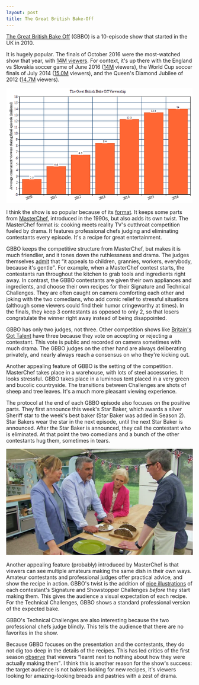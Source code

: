```yaml
---
layout: post
title: The Great British Bake-Off
---
```



<p>
<a href="https://en.wikipedia.org/wiki/The_Great_British_Bake_Off">The Great British Bake Off</a> (GBBO) is a 10-episode show that started in the UK in 2010. 
</p><p>
It is hugely popular.
The finals of October 2016 were the most-watched show that year, with <a href="http://www.huffingtonpost.co.uk/entry/great-british-bake-off-2016-viewing-figures-final-candice_uk_5811ccbee4b04660a4380e16">14M viewers</a>.
For context, it's up there with the England vs Slovakia soccer game of June 2016 (<a href="https://www.theguardian.com/media/2016/jun/21/england-euro-2016-draw-slovakia-pulls-years-biggest-tv-audience">14M</a> viewers), the World Cup soccer finals of July 2014 (<a href="https://www.theguardian.com/media/2014/jul/14/world-cup-final-viewers-germany-bbc-itv">15.0M</a> viewers), and the Queen's Diamond Jubilee of 2012 (<a href="https://www.theguardian.com/news/datablog/2012/jun/06/queen-s-diamond-jubilee-in-numbers">14.7M</a> viewers).
</p>

![GBBO viewership over time](/images/gbbo_histogram.png)

<p>
I think the show is so popular because of its <a href="https://en.wikipedia.org/wiki/The_Great_British_Bake_Off#Format">format</a>. It keeps some parts from <a href="https://www.youtube.com/watch?v=pDlKPKn_9f0">MasterChef</a>, introduced in the 1990s, but also adds its own twist.
The MasterChef format is: cooking meets reality TV's cutthroat competition fueled by drama. It features professional chefs judging and eliminating contestants every episode. It's a recipe for great entertainment.
</p><p>
GBBO keeps the competitive structure from MasterChef, but makes it is much friendlier, and it tones down the ruthlessness and drama. The judges themselves <a href='https://www.theguardian.com/tv-and-radio/2016/jul/17/great-british-bake-off-secrets-success-paul-hollywood-mary-berry'>admit</a> that <q>it appeals to children, grannies, workers, everybody, because it's gentle</q>. For example, when a MasterChef contest starts, the contestants run throughout the kitchen to grab tools and ingredients right away. In contrast, the GBBO contestants are given their own appliances and ingredients, and choose their own recipes for their Signature and Technical Challenges. They are often caught on camera comforting each other and joking with the two comedians, who add comic relief to stressful situations (although some viewers could find their humor cringeworthy at times). In the finals, they keep 3 contestants as opposed to only 2, so that losers congratulate the winner right away instead of being disappointed.
</p><p>
GBBO has only two judges, not three. Other competition shows like <a href='https://en.wikipedia.org/wiki/Britain%27s_Got_Talent'>Britain's Got Talent</a> have three because they vote on accepting or rejecting a contestant. This vote is public and recorded on camera sometimes with much drama. The GBBO judges on the other hand are always deliberating privately, and nearly always reach a consensus on who they're kicking out.
</p><p>
Another appealing feature of GBBO is the setting of the competition. MasterChef takes place in a warehouse, with lots of steel accessories. It looks stressful. GBBO takes place in a luminous tent placed in a very green and bucolic countryside. The transitions between Challenges are shots of sheep and tree leaves. It's a much more pleasant viewing experience.
</p><p>
The protocol at the end of each GBBO episode also focuses on the positive parts. They first announce this week's Star Baker, which awards a silver Sheriff star to the week's best baker (Star Baker was added in Season 2). Star Bakers wear the star in the next episode, until the next Star Baker is announced. After the Star Baker is announced, they call the contestant who is eliminated. At that point the two comedians and a bunch of the other contestants hug them, sometimes in tears.
</p>

![From left to right: comedian Mel Giedroyc, judge Paul Hollywood, judge Mary Berry, and contestant Howard Middleton (Great British Baking Show Season 2)](/images/gbbo_photo.jpg)

<p>
Another appealing feature (probably) introduced by MasterChef is that viewers can see multiple amateurs making the same dish in their own ways. Amateur contestants and professional judges offer practical advice, and show the recipe in action. 
GBBO's twist is the addition of <a href="http://www.tomhovey.co.uk/the-great-british-bake-off/">nice illustrations</a> of each contestant's Signature and Showstopper Challenges <em>before</em> they start making them. This gives the audience a visual expectation of each recipe. For the Technical Challenges, GBBO shows a standard professional version of the expected bake.
</p><p>
GBBO's Technical Challenges are also interesting because the two professional chefs judge blindly. This tells the audience that there are no favorites in the show.
</p><p>
Because GBBO focuses on the presentation and the contestants, they do not dig too deep in the details of the recipes. This has led critics of the first season <a href="http://www.telegraph.co.uk/culture/tvandradio/7950624/The-Great-British-Bake-Off-BBC-Two-review.html">observe</a> that viewers <q>learnt next to nothing about how they were actually making them</q>. I think this is another reason for the show's success: the target audience is not bakers looking for new recipes, it's viewers looking for amazing-looking breads and pastries with a zest of drama.
</p>

